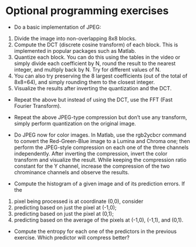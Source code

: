 
# Optional programming exercises

- Do a basic implementation of JPEG:
1. Divide the image into non-overlapping 8x8 blocks.
2. Compute the DCT (discrete cosine transform) of each block. This is implemented in popular packages such as Matlab.
3. Quantize each block. You can do this using the tables in the video or simply divide each coefficient by N, round the result to the nearest integer, and multiply back by N. Try for different values of N.
4. You can also try preserving the 8 largest coefficients (out of the total of 8x8=64), and simply rounding them to the closest integer.
5. Visualize the results after inverting the quantization and the DCT.

- Repeat the above but instead of using the DCT, use the FFT (Fast Fourier Transform).

- Repeat the above JPEG-type compression but don’t use any transform, simply perform quantization on the original image.

- Do JPEG now for color images. In Matlab, use the rgb2ycbcr command to convert the Red-Green-Blue image to a Lumina and Chroma one; then perform the JPEG-style compression on each one of the three channels independently. After inverting the compression, invert the color transform and visualize the result. While keeping the compression ratio constant for the Y channel, increase the compression of the two chrominance channels and observe the results.

- Compute the histogram of a given image and of its prediction errors. If the
1. pixel being processed is at coordinate (0,0), consider
2. predicting based on just the pixel at (-1,0);
3. predicting based on just the pixel at (0,1);
4. predicting based on the average of the pixels at (-1,0), (-1,1), and (0,1).

- Compute the entropy for each one of the predictors in the previous exercise. Which predictor will compress better?
